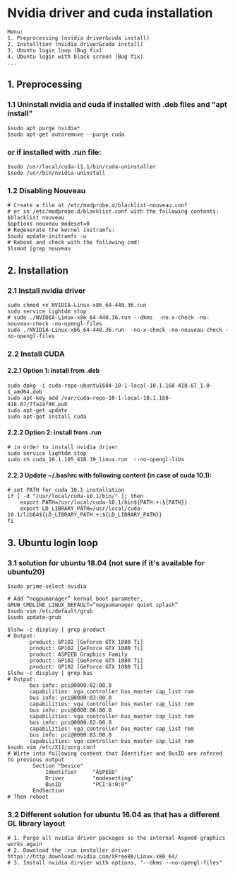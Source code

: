 # Nvidia driver and cuda installation
```
Menu:
1. Preprocessing (nvidia driver&cuda install)
2. Installtion (nvidia driver&cuda install)
3. Ubuntu login loop (Bug fix)
4. Ubuntu login with black screen (Bug fix)
...
```
## 1. Preprocessing
### 1.1 Uninstall nvidia and cuda if installed with .deb files and "apt install"
```
$sudo apt purge nvidia*
$sudo apt-get autoremove --purge cuda
```
### or if installed with .run file:
```
$sudo /usr/local/cuda-11.1/bin/cuda-uninstaller
$sudo /usr/bin/nvidia-uninstall
```
### 1.2 Disabling Nouveau
```
# Create a file at /etc/modprobe.d/blacklist-nouveau.conf 
# or in /etc/modprobe.d/blacklist.conf with the following contents:
$blacklist nouveau
$options nouveau modeset=0
# Regenerate the kernel initramfs:
$sudo update-initramfs -u
# Reboot and check with the following cmd:
$lsmod |grep nouveau
```
## 2. Installation
### 2.1 Install nvidia driver
```
sudo chmod +x NVIDIA-Linux-x86_64-440.36.run
sudo service lightdm stop
# sudo ./NVIDIA-Linux-x86_64-440.36.run --dkms  -no-x-check -no-nouveau-check -no-opengl-files
sudo ./NVIDIA-Linux-x86_64-440.36.run  -no-x-check -no-nouveau-check -no-opengl-files
```
### 2.2 Install CUDA
#### 2.2.1 Option 1: install from .deb
```
sudo dpkg -i cuda-repo-ubuntu1604-10-1-local-10.1.168-418.67_1.0-1_amd64.deb
sudo apt-key add /var/cuda-repo-10-1-local-10.1.168-418.67/7fa2af80.pub
sudo apt-get update
sudo apt-get install cuda
```
#### 2.2.2 Option 2: install from .run
```
# in order to install nvidia driver
sudo service lightdm stop
sudo sh cuda_10.1.105_418.39_linux.run  --no-opengl-libs
```
#### 2.2.3 Update ~/.bashrc with following content (in case of cuda 10.1):
```
# set PATH for cuda 10.1 installation
if [ -d "/usr/local/cuda-10.1/bin/" ]; then
    export PATH=/usr/local/cuda-10.1/bin${PATH:+:${PATH}}
    export LD_LIBRARY_PATH=/usr/local/cuda-10.1/lib64${LD_LIBRARY_PATH:+:${LD_LIBRARY_PATH}}
fi
```

## 3. Ubuntu login loop
### 3.1 solution for ubuntu 18.04 (not sure if it's available for ubuntu20)
```
$sudo prime-select nvidia

# Add “nogpumanager” kernal boot parameter, GRUB_CMDLINE_LINUX_DEFAULT=“nogpumanager quiet splash”
$sudo vim /etc/default/grub
$sudo update-grub

$lshw -c display | grep product
# Output:
       product: GP102 [GeForce GTX 1080 Ti]
       product: GP102 [GeForce GTX 1080 Ti]
       product: ASPEED Graphics Family
       product: GP102 [GeForce GTX 1080 Ti]
       product: GP102 [GeForce GTX 1080 Ti]
$lshw -c display | grep bus
# Output:
       bus info: pci@0000:02:00.0
       capabilities: vga_controller bus_master cap_list rom
       bus info: pci@0000:03:00.0
       capabilities: vga_controller bus_master cap_list rom
       bus info: pci@0000:06:00.0
       capabilities: vga_controller bus_master cap_list rom
       bus info: pci@0000:82:00.0
       capabilities: vga_controller bus_master cap_list rom
       bus info: pci@0000:83:00.0
       capabilities: vga_controller bus_master cap_list rom
$sudo vim /etc/X11/xorg.conf
# Wirte into following content that Identifier and BusID are refered to previous output  
        Section "Device"
            Identifier     "ASPEED"
            Driver         "modesetting"
            BusID          "PCI:6:0:0"
        EndSection
# Then reboot
```
### 3.2 Different solution for ubuntu 16.04 as that has a different GL library layout
```
# 1. Purge all nvidia driver packages so the internal Aspeed graphics works again
# 2. Download the .run installer driver https://http.download.nvidia.com/XFree86/Linux-x86_64/
# 3. Install nvidia dirvier with options, "--dkms --no-opengl-files"
```

